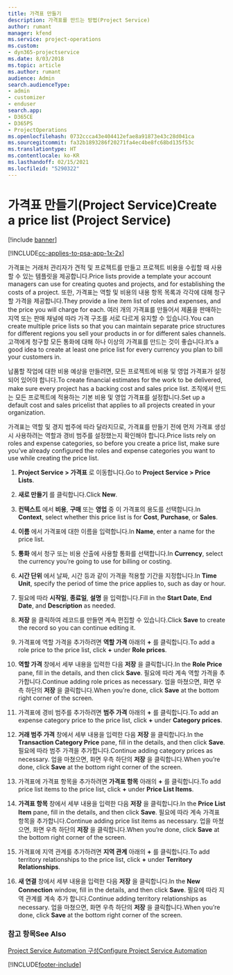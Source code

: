 ```yaml
---
title: 가격표 만들기
description: 가격표를 만드는 방법(Project Service)
author: rumant
manager: kfend
ms.service: project-operations
ms.custom:
- dyn365-projectservice
ms.date: 8/03/2018
ms.topic: article
ms.author: rumant
audience: Admin
search.audienceType:
- admin
- customizer
- enduser
search.app:
- D365CE
- D365PS
- ProjectOperations
ms.openlocfilehash: 0732ccca43e404412efae8a91873e43c28d041ca
ms.sourcegitcommit: fa32b1893286f20271fa4ec4be8fc68bd135f53c
ms.translationtype: HT
ms.contentlocale: ko-KR
ms.lasthandoff: 02/15/2021
ms.locfileid: "5290322"
---
```

# <a name="create-a-price-list-project-service"></a><span data-ttu-id="17929-103">가격표 만들기(Project Service)</span><span class="sxs-lookup"><span data-stu-id="17929-103">Create a price list (Project Service)</span></span>

[!include [banner](../includes/psa-now-project-operations.md)]

[!INCLUDE[cc-applies-to-psa-app-1x-2x](../includes/cc-applies-to-psa-app-1x-2x.md)]

<span data-ttu-id="17929-104">가격표는 거래처 관리자가 견적 및 프로젝트를 만들고 프로젝트 비용을 수립할 때 사용할 수 있는 템플릿을 제공합니다.</span><span class="sxs-lookup"><span data-stu-id="17929-104">Price lists provide a template your account managers can use for creating quotes and projects, and for establishing the costs of a project.</span></span> <span data-ttu-id="17929-105">또한, 가격표는 역할 및 비용의 내용 항목 목록과 각각에 대해 청구할 가격을 제공합니다.</span><span class="sxs-lookup"><span data-stu-id="17929-105">They provide a line item list of roles and expenses, and the price you will charge for each.</span></span> <span data-ttu-id="17929-106">여러 개의 가격표를 만들어서 제품을 판매하는 지역 또는 판매 채널에 따라 가격 구조를 서로 다르게 유지할 수 있습니다.</span><span class="sxs-lookup"><span data-stu-id="17929-106">You can create multiple price lists so that you can maintain separate price structures for different regions you sell your products in or for different sales channels.</span></span> <span data-ttu-id="17929-107">고객에게 청구할 모든 통화에 대해 하나 이상의 가격표를 만드는 것이 좋습니다.</span><span class="sxs-lookup"><span data-stu-id="17929-107">It’s a good idea to create at least one price list for every currency you plan to bill your customers in.</span></span>  
  
<span data-ttu-id="17929-108">납품할 작업에 대한 비용 예상을 만들려면, 모든 프로젝트에 비용 및 영업 가격표가 설정되어 있어야 합니다.</span><span class="sxs-lookup"><span data-stu-id="17929-108">To create financial estimates for the work to be delivered, make sure every project has a backing cost and sales price list.</span></span> <span data-ttu-id="17929-109">조직에서 만드는 모든 프로젝트에 적용하는 기본 비용 및 영업 가격표를 설정합니다.</span><span class="sxs-lookup"><span data-stu-id="17929-109">Set up a default cost and sales pricelist that applies to all projects created in your organization.</span></span>  
  
<span data-ttu-id="17929-110">가격표는 역할 및 경지 범주에 따라 달라지므로, 가격표를 만들기 전에 먼저 가격표 생성 시 사용하려는 역할과 경비 범주를 설정했는지 확인해야 합니다.</span><span class="sxs-lookup"><span data-stu-id="17929-110">Price lists rely on roles and expense categories, so before you create a price list, make sure you’ve already configured the roles and expense categories you want to use while creating the price list.</span></span>  
  
1.  <span data-ttu-id="17929-111">**Project Service > 가격표** 로 이동합니다.</span><span class="sxs-lookup"><span data-stu-id="17929-111">Go to **Project Service > Price Lists**.</span></span>  
  
2.  <span data-ttu-id="17929-112">**새로 만들기** 를 클릭합니다.</span><span class="sxs-lookup"><span data-stu-id="17929-112">Click **New**.</span></span>  
  
3.  <span data-ttu-id="17929-113">**컨텍스트** 에서 **비용**, **구매** 또는 **영업** 중 이 가격표의 용도를 선택합니다.</span><span class="sxs-lookup"><span data-stu-id="17929-113">In **Context**, select whether this price list is for **Cost**, **Purchase**, or **Sales**.</span></span>  
  
4.  <span data-ttu-id="17929-114">**이름** 에서 가격표에 대한 이름을 입력합니다.</span><span class="sxs-lookup"><span data-stu-id="17929-114">In **Name**, enter a name for the price list.</span></span>  
  
5.  <span data-ttu-id="17929-115">**통화** 에서 청구 또는 비용 산출에 사용할 통화를 선택합니다.</span><span class="sxs-lookup"><span data-stu-id="17929-115">In **Currency**, select the currency you’re going to use for billing or costing.</span></span>  
  
6.  <span data-ttu-id="17929-116">**시간 단위** 에서 날짜, 시간 등과 같이 가격을 적용할 기간을 지정합니다.</span><span class="sxs-lookup"><span data-stu-id="17929-116">In **Time Unit**, specify the period of time the price applies to, such as day or hour.</span></span>  
  
7.  <span data-ttu-id="17929-117">필요에 따라 **시작일**, **종료일**, **설명** 을 입력합니다.</span><span class="sxs-lookup"><span data-stu-id="17929-117">Fill in the **Start Date**, **End Date**, and **Description** as needed.</span></span>  
  
8.  <span data-ttu-id="17929-118">**저장** 을 클릭하여 레코드를 만들면 계속 편집할 수 있습니다.</span><span class="sxs-lookup"><span data-stu-id="17929-118">Click **Save** to create the record so you can continue editing it.</span></span>  
  
9. <span data-ttu-id="17929-119">가격표에 역할 가격을 추가하려면 **역할 가격** 아래의 **+** 를 클릭합니다.</span><span class="sxs-lookup"><span data-stu-id="17929-119">To add a role price to the price list, click **+** under **Role prices**.</span></span>  
  
10. <span data-ttu-id="17929-120">**역할 가격** 창에서 세부 내용을 입력한 다음 **저장** 을 클릭합니다.</span><span class="sxs-lookup"><span data-stu-id="17929-120">In the **Role Price** pane, fill in the details, and then click **Save**.</span></span> <span data-ttu-id="17929-121">필요에 따라 계속 역할 가격을 추가합니다.</span><span class="sxs-lookup"><span data-stu-id="17929-121">Continue adding role prices as necessary.</span></span> <span data-ttu-id="17929-122">업을 마쳤으면, 화면 우측 하단의 **저장** 을 클릭합니다.</span><span class="sxs-lookup"><span data-stu-id="17929-122">When you’re done, click **Save** at the bottom right corner of the screen.</span></span>  
  
11. <span data-ttu-id="17929-123">가격표에 경비 범주를 추가하려면 **범주 가격** 아래의 **+** 를 클릭합니다.</span><span class="sxs-lookup"><span data-stu-id="17929-123">To add an expense category price to the price list, click **+** under **Category prices**.</span></span>  
  
12. <span data-ttu-id="17929-124">**거래 범주 가격** 창에서 세부 내용을 입력한 다음 **저장** 을 클릭합니다.</span><span class="sxs-lookup"><span data-stu-id="17929-124">In the **Transaction Category Price** pane, fill in the details, and then click **Save**.</span></span> <span data-ttu-id="17929-125">필요에 따라 범주 가격을 추가합니다.</span><span class="sxs-lookup"><span data-stu-id="17929-125">Continue adding category prices as necessary.</span></span> <span data-ttu-id="17929-126">업을 마쳤으면, 화면 우측 하단의 **저장** 을 클릭합니다.</span><span class="sxs-lookup"><span data-stu-id="17929-126">When you’re done, click **Save** at the bottom right corner of the screen.</span></span>  
  
13. <span data-ttu-id="17929-127">가격표에 가격표 항목을 추가하려면 **가격표 항목** 아래의 **+** 를 클릭합니다.</span><span class="sxs-lookup"><span data-stu-id="17929-127">To add price list items to the price list, click **+** under **Price List Items**.</span></span>  
  
14. <span data-ttu-id="17929-128">**가격표 항목** 창에서 세부 내용을 입력한 다음 **저장** 을 클릭합니다.</span><span class="sxs-lookup"><span data-stu-id="17929-128">In the **Price List Item** pane, fill in the details, and then click **Save**.</span></span> <span data-ttu-id="17929-129">필요에 따라 계속 가격표 항목을 추가합니다.</span><span class="sxs-lookup"><span data-stu-id="17929-129">Continue adding price list items as necessary.</span></span> <span data-ttu-id="17929-130">업을 마쳤으면, 화면 우측 하단의 **저장** 을 클릭합니다.</span><span class="sxs-lookup"><span data-stu-id="17929-130">When you’re done, click **Save** at the bottom right corner of the screen.</span></span>  
  
15. <span data-ttu-id="17929-131">가격표에 지역 관계를 추가하려면 **지역 관계** 아래의 **+** 를 클릭합니다.</span><span class="sxs-lookup"><span data-stu-id="17929-131">To add territory relationships to the price list, click **+** under **Territory Relationships**.</span></span>  
  
16. <span data-ttu-id="17929-132">**새 연결** 창에서 세부 내용을 입력한 다음 **저장** 을 클릭합니다.</span><span class="sxs-lookup"><span data-stu-id="17929-132">In the **New Connection** window, fill in the details, and then click **Save**.</span></span> <span data-ttu-id="17929-133">필요에 따라 지역 관계를 계속 추가 합니다.</span><span class="sxs-lookup"><span data-stu-id="17929-133">Continue adding territory relationships as necessary.</span></span> <span data-ttu-id="17929-134">업을 마쳤으면, 화면 우측 하단의 **저장** 을 클릭합니다.</span><span class="sxs-lookup"><span data-stu-id="17929-134">When you’re done, click **Save** at the bottom right corner of the screen.</span></span>  
  
### <a name="see-also"></a><span data-ttu-id="17929-135">참고 항목</span><span class="sxs-lookup"><span data-stu-id="17929-135">See Also</span></span>  
 [<span data-ttu-id="17929-136">Project Service Automation 구성</span><span class="sxs-lookup"><span data-stu-id="17929-136">Configure Project Service Automation</span></span>](../psa/configure.md)


[!INCLUDE[footer-include](../includes/footer-banner.md)]